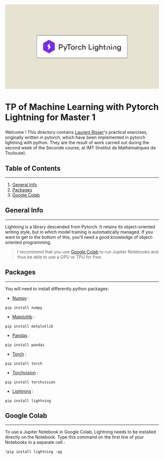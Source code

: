 <p align="center" width="100%">
<img src=".\pictures\pytorch_lightning.png" alt="TP-ML">
</p>

# TP of Machine Learning with Pytorch Lightning for Master 1

###
Welcome ! This directory contains [Laurent Risser](http://laurent.risser.free.fr)'s practical exercises, originally written in pytorch, which have been implemented in pytorch lightning with python. 
They are the result of work carried out during the second week of the Seconde course, at IMT (Institut de Mathématiques de Toulouse). 

## Table of Contents
***
1. [General Info](#general-info)
2. [Packages](#packages)
3. [Google Colab](#google-colab)

## General Info
***

Lightning is a library descended from Pytorch. It retains its object-oriented writing style, but in which model training is automatically managed. If you want to get to the bottom of this, you'll need a good knowledge of object-oriented programming.

> I recommend that you use [Google Colab](https://colab.research.google.com) to run Jupiter Notebooks and thus be able to use a GPU or TPU for free.

## Packages
***

You will need to install differently python packages:  
* [Numpy](https://numpy.org/install/) :
```
pip install numpy
```
* [Matplotlib](https://pypi.org/project/matplotlib/) :
```
pip install matplotlib
```
* [Pandas](https://pypi.org/project/pandas) :
```
pip install pandas
```
* [Torch](https://pypi.org/project/torch/) :
```
pip install torch
```
* [Torchvision](https://pypi.org/project/torchvision/) :
```
pip install torchvision
```
* [Lightning](https://pypi.org/project/lightning/) :
```
pip install lightning
```

## Google Colab
***

To use a Jupiter Notebook in Google Colab, Lightning needs to be installed directly on the Notebook. Type this command on the first line of your Notebooks in a separate cell :  
```
!pip install lightning -qq
```